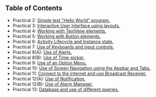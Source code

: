 ## Table of Contents
- Practical 2: [Simple text "Hello World" program.](https://github.com/pracs123/android/tree/main/HelloWorld2)
- Practical 3: [Interactive User Interface using layouts.](https://github.com/pracs123/android/tree/main/prac3)
- Practical 4: [Working with TextVeiw elements.](https://github.com/pracs123/android/tree/main/loginpage)
- Practical 5: [Working with Button elements.](https://github.com/pracs123/android/tree/main/buttons)
- Practical 6: [Activity Lifecycle and Instance state.](https://github.com/pracs123/android/tree/main/lifecycle)
- Practical 7: [Use of Keyboards and input controls.](https://github.com/pracs123/android/tree/main/keyboard)
- Practical 8(A): [Use of Alerts.](https://github.com/pracs123/android/tree/main/alert)
- Practical 8(B): [Use of Time-picker.](https://github.com/pracs123/android/tree/main/timepicker)
- Practical 9: [Use of an Option Menu.](https://github.com/pracs123/android/tree/main/optionmenu)
- Practical 10: [Use of Screen Navigation using the Appbar and Tabs.](https://github.com/pracs123/android/tree/main/screennavigation)
- Practical 11: [Connect to the internet and use Broadcast Receiver.](https://github.com/pracs123/android/tree/main/internet)
- Practical 12(A): [Use of Notification.](https://github.com/pracs123/android/tree/main/notification)
- Practical 12(B): [Use of Alarm Manager.](https://github.com/pracs123/android/tree/main/alarmmanager)
- Practical 13: [Database and use of different queries.](https://github.com/pracs123/android/tree/main/database)

